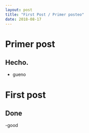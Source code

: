 ```yaml
---
layout: post
title: "First Post / Primer posteo"
date: 2018-08-17
---
```


# Primer post
## Hecho.
- gueno

# First post
## Done
-good
